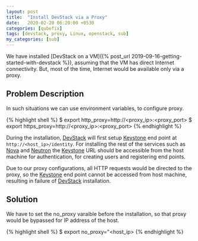 ```yaml
---
layout: post
title:  "Install DevStack via a Proxy"
date:   2020-02-20 06:20:00 +0530
categories: [qubefix]
tags: [devstack, proxy, Linux, openstack, sub]
my_categories: [sub]
---
```


We have installed [DevStack on a VM]({% post_url 2019-09-16-getting-started-with-devstack %}), assuming that the VM has direct Internet connectivity. But, most of the time, Internet would be available only via a proxy. 

## Problem Description

In such situations we can use environment variables, to configure proxy.

{% highlight shell %}
$ export http_proxy=http://<proxy_ip>:<proxy_port>
$ export https_proxy=http://<proxy_ip>:<proxy_port>
{% endhighlight %} 

During the installation, [DevStack] will first setup [Keystone] end point at `http://<host_ip>/identity`. For installing the rest of the services such as [Nova] and [Neutron] the [Keystone] URL should be accessible from the host machine for authentication, for creating users and registering end points.

Due to our proxy configurations, all HTTP requests would be directed to the proxy, so the [Keystone] end point cannot be accessed from host machine, resulting in failure of [DevStack] installation.

## Solution

We have to set the no_proxy varaible before the installation, so that proxy would be bypassed for IP address of the host.

{% highlight shell %}
$ export no_proxy="<host_ip>
{% endhighlight %} 

[DevStack]: https://docs.openstack.org/devstack/latest/
[Nova]: https://docs.openstack.org/nova/latest/
[Keystone]: https://docs.openstack.org/keystone/latest/
[Neutron]: https://docs.openstack.org/neutron/latest/
